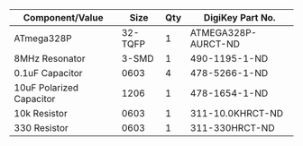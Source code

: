 Component/Value         | Size   | Qty | DigiKey Part No.
------------------------|--------|-----|----------------------
ATmega328P              | 32-TQFP| 1   | ATMEGA328P-AURCT-ND
8MHz Resonator          | 3-SMD  | 1   | 490-1195-1-ND
0.1uF Capacitor         | 0603   | 4   | 478-5266-1-ND
10uF Polarized Capacitor| 1206   | 1   | 478-1654-1-ND
10k Resistor            | 0603   | 1   | 311-10.0KHRCT-ND
330 Resistor            | 0603   | 1   | 311-330HRCT-ND

